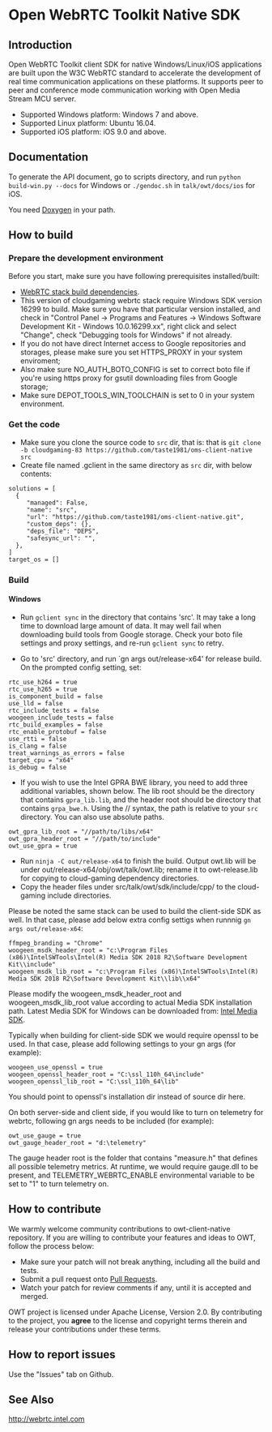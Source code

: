 # Open WebRTC Toolkit Native SDK

## Introduction
Open WebRTC Toolkit client SDK for native Windows/Linux/iOS applications are built upon the W3C WebRTC standard to accelerate the development of real time communication applications on these platforms. It supports peer to peer and conference mode communication working with Open Media Stream MCU server.

- Supported Windows platform: Windows 7 and above.
- Supported Linux platform: Ubuntu 16.04.
- Supported iOS platform: iOS 9.0 and above.

## Documentation
To generate the API document, go to scripts directory, and run `python build-win.py --docs` for Windows or `./gendoc.sh` in `talk/owt/docs/ios` for iOS.

You need [Doxygen](http://www.doxygen.nl/) in your path.

## How to build

### Prepare the development environment
Before you start, make sure you have following prerequisites installed/built:

- [WebRTC stack build dependencies](https://webrtc.org/native-code/development/prerequisite-sw/).
- This version of cloudgaming webrtc stack require Windows SDK version 16299 to build. Make sure you have that particular version installed, and check in "Control Panel -> Programs and Features -> Windows Software Development Kit - Windows 10.0.16299.xx", right click and select "Change", check "Debugging tools for Windows" if not already.
- If you do not have direct Internet access to Google repositories and storages, please make sure you set HTTPS_PROXY in your system enviroment;
- Also make sure NO_AUTH_BOTO_CONFIG is set to correct boto file if you're using https proxy for gsutil downloading files from Google storage;
- Make sure DEPOT_TOOLS_WIN_TOOLCHAIN is set to 0 in your system environment.

### Get the code
- Make sure you clone the source code to `src` dir, that is: that is `git clone -b cloudgaming-83 https://github.com/taste1981/oms-client-native src`
- Create file named .gclient in the same directory as `src` dir, with below contents:

```
solutions = [ 
  {  
     "managed": False,  
     "name": "src",  
     "url": "https://github.com/taste1981/oms-client-native.git",
     "custom_deps": {},  
     "deps_file": "DEPS",  
     "safesync_url": "",  
  },  
]  
target_os = []  
```

### Build
#### Windows
- Run `gclient sync` in the directory that contains 'src'. It may take a long time to download large amount of data. It may well fail when downloading build tools from Google storage. Check your boto file settings and proxy settings, and re-run `gclient sync` to retry.

- Go to 'src' directory, and run `gn args out/release-x64' for release build. On the prompted config setting, set: 
````
rtc_use_h264 = true
rtc_use_h265 = true
is_component_build = false
use_lld = false
rtc_include_tests = false
woogeen_include_tests = false
rtc_build_examples = false
rtc_enable_protobuf = false
use_rtti = false
is_clang = false
treat_warnings_as_errors = false
target_cpu = "x64"
is_debug = false
````
- If you wish to use the Intel GPRA BWE library, you need to add three additional variables, shown below. The lib root should be the directory that contains `gpra_lib.lib`, and the header root should be directory that contains `grpa_bwe.h`. Using the // syntax, the path is relative to your `src` directory. You can also use absolute paths.
```
owt_gpra_lib_root = "//path/to/libs/x64"
owt_gpra_header_root = "//path/to/include"
owt_use_gpra = true
```
- Run `ninja -C out/release-x64` to finish the build. Output owt.lib will be under out/release-x64/obj/owt/talk/owt.lib; rename it to owt-release.lib for copying to cloud-gaming dependency directories.
- Copy the header files under src/talk/owt/sdk/include/cpp/ to the cloud-gaming include directories.

Please be noted the same stack can be used to build the client-side SDK as well. In that case, please add below extra config settigs when runnnig `gn args out/release-x64`:
````
ffmpeg_branding = "Chrome"
woogeen_msdk_header_root = "c:\Program Files (x86)\IntelSWTools\Intel(R) Media SDK 2018 R2\Software Development Kit\\include"
woogeen_msdk_lib_root = "c:\Program Files (x86)\IntelSWTools\Intel(R) Media SDK 2018 R2\Software Development Kit\\lib\\x64"
````
Please modify the woogeen_msdk_header_root and woogeen_msdk_lib_root value according to actual Media SDK installation path. Latest Media SDK for Windows can be downloaded from: [Intel Media SDK](https://software.intel.com/en-us/media-sdk/).

Typically when building for client-side SDK we would require openssl to be used. In that case, please add following settings to your gn args (for example):
````
woogeen_use_openssl = true
woogeen_openssl_header_root = "C:\ssl_110h_64\include"
woogeen_openssl_lib_root = "C:\ssl_110h_64\lib"
````

You should point to openssl's installation dir instead of source dir here.

On both server-side and client side, if you would like to turn on telemetry for webrtc, following gn args needs to be included (for example):
````
owt_use_gauge = true
owt_gauge_header_root = "d:\telemetry"
````

The gauge header root is the folder that contains "measure.h" that defines all possible telemetry metrics. At runtime, we would require gauge.dll to be present, and TELEMETRY_WEBRTC_ENABLE environmental
variable to be set to "1" to turn telemetry on.

## How to contribute
We warmly welcome community contributions to owt-client-native repository. If you are willing to contribute your features and ideas to OWT, follow the process below:

- Make sure your patch will not break anything, including all the build and tests.
- Submit a pull request onto [Pull Requests](https://github.com/taste1981/oms-client-native/pulls).
- Watch your patch for review comments if any, until it is accepted and merged.

OWT project is licensed under Apache License, Version 2.0. By contributing to the project, you **agree** to the license and copyright terms therein and release your contributions under these terms.

## How to report issues
Use the "Issues" tab on Github.

## See Also
http://webrtc.intel.com
 